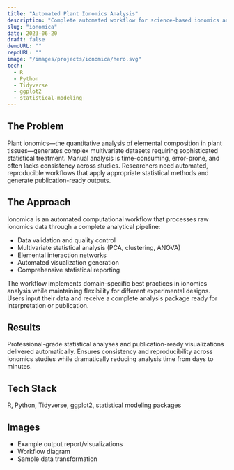 ```yaml
---
title: "Automated Plant Ionomics Analysis"
description: "Complete automated workflow for science-based ionomics analysis in agricultural research"
slug: "ionomica"
date: 2023-06-20
draft: false
demoURL: ""
repoURL: ""
image: "/images/projects/ionomica/hero.svg"
tech:
  - R
  - Python
  - Tidyverse
  - ggplot2
  - statistical-modeling
---
```


## The Problem

Plant ionomics—the quantitative analysis of elemental composition in plant tissues—generates complex multivariate datasets requiring sophisticated statistical treatment. Manual analysis is time-consuming, error-prone, and often lacks consistency across studies. Researchers need automated, reproducible workflows that apply appropriate statistical methods and generate publication-ready outputs.

## The Approach

Ionomica is an automated computational workflow that processes raw ionomics data through a complete analytical pipeline:

- Data validation and quality control
- Multivariate statistical analysis (PCA, clustering, ANOVA)
- Elemental interaction networks
- Automated visualization generation
- Comprehensive statistical reporting

The workflow implements domain-specific best practices in ionomics analysis while maintaining flexibility for different experimental designs. Users input their data and receive a complete analysis package ready for interpretation or publication.

## Results

Professional-grade statistical analyses and publication-ready visualizations delivered automatically. Ensures consistency and reproducibility across ionomics studies while dramatically reducing analysis time from days to minutes.

## Tech Stack

R, Python, Tidyverse, ggplot2, statistical modeling packages

## Images

- Example output report/visualizations
- Workflow diagram
- Sample data transformation
